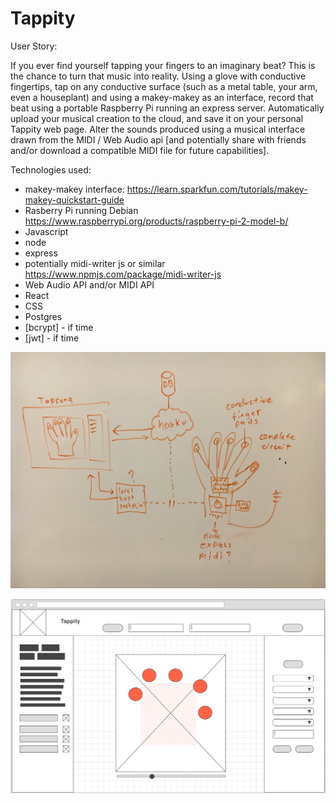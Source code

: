 # Tappity

User Story:

If you ever find yourself tapping your fingers to an imaginary beat? This is the chance to turn that music into reality. Using a  glove with conductive fingertips, tap on any conductive surface (such as a metal table, your arm, even a houseplant) and using a makey-makey as an interface, record that beat using a portable Raspberry Pi running an express server. Automatically upload your musical creation to the cloud,  and save it on your personal Tappity web page. Alter the sounds produced using a musical interface drawn from the MIDI / Web Audio api [and potentially share with friends and/or download a compatible MIDI file for future capabilities].

Technologies used:
* makey-makey interface: https://learn.sparkfun.com/tutorials/makey-makey-quickstart-guide
* Rasberry Pi running Debian https://www.raspberrypi.org/products/raspberry-pi-2-model-b/
* Javascript
* node
* express
* potentially midi-writer js or similar https://www.npmjs.com/package/midi-writer-js
* Web Audio API and/or MIDI API
* React
* CSS
* Postgres
* [bcrypt] - if time
* [jwt] - if time

![rough sketch of the concept](figures/diagram.jpg)

![Initial Wireframe of app, full screen](figures/wireframe.png)
